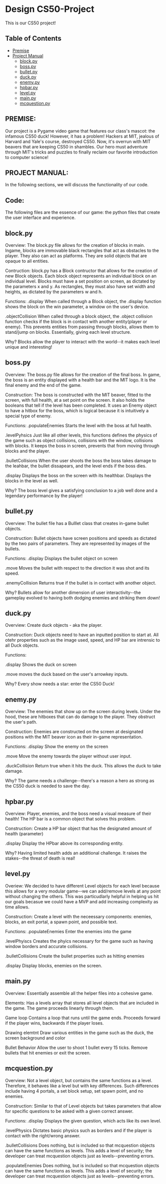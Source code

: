 # Design CS50-Project
This is our CS50 project! 

## Table of Contents

- [Premise](#premise)
- [Project Manual](#project-manual)
    - [block.py](#blockpy)
    - [boss.py](#bosspy)
    - [bullet.py](#bulletpy)
    - [duck.py](#duckpy)
    - [enemy.py](#enemypy)
    - [hpbar.py](#hpbarpy)
    - [level.py](#levelpy)
    - [main.py](#mainpy)
    - [mcquestion.py](#mcquestionpy)



## PREMISE:
Our project is a Pygame video game that features our class's mascot: the infamous CS50 duck! However, it has a problem! Hackers at MIT, jealous of Harvard and Yale's course, destroyed CS50. Now, it's overrun with MIT beavers that are keeping CS50 in shambles. Our hero must adventure through MIT's tricks and puzzles to finally reclaim our favorite introduction to computer science!


## PROJECT MANUAL:

In the following sections, we will discuss the functionality of our code.

## Code:
The following files are the essence of our game: the python files that create the user interface and experience. 


## block.py
Overview: 
The block.py file allows for the creation of blocks in main. Ingame, blocks are immovable black rectangles that act as obstacles to the player. They also can act as platforms. They are solid objects that are opaque to all entities. 

Contruction: 
block.py has a Block contructor that allows for the creation of new Block objects. Each block object represents an individual block on an individual level. Blocks must have a set position on screen, as dictated by the parameters x and y. As rectangles, they must also have set width and heights, as dictated by the parameters w and h.

Functions:
.display 
When called through a Block object, the .display function shows the block on the win parameter, a window on the user's device. 

.objectCollision
When called through a block object, the .object collision function checks if the block is in contact with another entity(player or enemy). This prevents entities from passing through blocks, allows them to stand/jump on blocks. Essentially, giving each level structure. 

Why?
Blocks allow the player to interact with the world--it makes each level unique and interesting!

## boss.py
Overview: The boss.py file allows for the creation of the final boss. In game, the boss is an entity displayed with a health bar and the MIT logo. It is the final enemy and the end of the game.

Construction:
The boss is constructed with the MIT beaver, fitted to the screen, with full health, at a set point on the screen. It also holds the booleans that tell if the level has been completed. It uses an Enemy object to have a hitbox for the boss, which is logical because it is intuitively a special type of enemy. 

Functions:
.populateEnemies
Starts the level with the boss at full health.

.levelPyhsics
Just like all other levels, this functions defines the physics of the game such as object collisions, collisions with the window, collisions with blocks. It keeps the boss in screen, prevents that from moving through blocks and the player.

.bulletCollisions
When the user shoots the boss the boss takes damage to the leahbar, the bullet dissapears, and the level ends if the boss dies. 

.display
Displays the boss on the screen with its healthbar. Displays the blocks in the level as well. 

Why?
The boss level gives a satisfying conclusion to a job well done and a legendary performance by the player!


## bullet.py
Overview:
The bullet file has a Bulllet class that creates in-game bullet objects. 

Construction:
Bullet objects have screen positions and speeds as dictated by the two pairs of parameters. They are represented by images of the bullets.

Functions:
.display
Displays the bullet object on screen

.move
Moves the bullet with respect to the direction it was shot and its speed.

.enemyCollision
Returns true if the bullet is in contact with another object. 

Why?
Bullets allow for another dimension of user interactivity--the gameplay evolved to having both dodging enemies and striking them down!


## duck.py
Overview:
Create duck objects - aka the player. 

Construction:
Duck objects need to have an inputted position to start at. All otehr properties such as the image used, speed, and HP bar are intrensic to all Duck objects. 

Functions:

.display
Shows the duck on screen

.move
moves the duck based on the user's arrowkey inputs. 

Why?
Every show needs a star: enter the CS50 Duck!

## enemy.py
Overview:
The enemies that show up on the screen during levels. Under the hood, these are hitboxes that can do damage to the player. They obstruct the user's path.

Construction:
Enemies are constructed on the screen at designated positions with the MIT beaver icon as their in-game representation. 

Functions:
.display
Show the enemy on the screen

.move
Move the enemy towards the player without user input.

.duckCollision
Return true when it hits the duck. This allows the duck to take damage. 

Why?
The game needs a challenge--there's a reason a hero as strong as the CS50 duck is needed to save the day. 

## hpbar.py
Overview: Player, enemies, and the boss need a visual measure of their health! The HP bar is a common object that solves this problem. 

Construction:
Create a HP bar object that has the designated amount of health (parameter)

.display
Display the HPbar above its corresponding entity.

Why?
Having limited health adds an additional challenge. It raises the stakes--the threat of death is real!


## level.py
Overiew: 
We decided to have different Level objects for each level because this allows for a very modular game--we can add/remove levels at any point without changing the others. This was particudlarly helpful in helping us hit our goals becasue we could have a MVP and add increasing complexity as time allows. 

Construction:
Create a level with the neceessary components: enemies, blocks, an exit portal, a spawn point, and possible text. 

Functions:
.populateEnemies
Enter the enemies into the game 

.levelPhyiscs
Creates the phyics necessary for the game such as having window borders and accurate collisions. 

.bulletCollisions
Create the bullet properties such as hitting enemies

.display
Display blocks, enemies on the screen.


## main.py

Overview: 
Essentially assemble all the helper files into a cohesive game. 

Elements: 
Has a levels array that stores all level objects that are included in the game. The game proceeds linearly through them. 

Game loop
Contains a loop that runs until the game ends. Proceeds forward if the player wins, backwards if the player loses. 

Drawing elemtnt
Draw various entities in the game such as the duck, the screen background and color

Bullet Behavior
Allow the user to shoot 1 bullet every 15 ticks. Remove bullets that hit enemies or exit the screen. 

## mcquestion.py
Overview:
Not a level object, but contains the same functions as a level. Therefore, it behaves like a level but with key differences. Such differences include having 4 portals, a set block setup, set spawn point, and no enemies. 

Construction: 
Similar to that of Level objects but takes parameters that allow for specific questions to be asked with a given correct answer. 

Functions:
.display
Displays the given question, which acts like its own level. 

.levelPhysics
Dictates basic physics such as borders and if the player is contact with the right/wrong answer. 

.bulletCollisions
Does nothing, but is included so that mcquestion objects can have the same functions as levels. This adds a level of security; the developer can treat mcquestion objects just as levels--preventing errors.
 
.populateEnemies
Does nothing, but is included so that mcquestion objects can have the same functions as levels. This adds a level of security; the developer can treat mcquestion objects just as levels--preventing errors.






